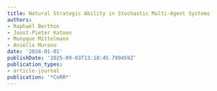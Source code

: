 ```yaml
---
title: Natural Strategic Ability in Stochastic Multi-Agent Systems
authors:
- Raphaël Berthon
- Joost-Pieter Katoen
- Munyque Mittelmann
- Aniello Murano
date: '2024-01-01'
publishDate: '2025-09-03T13:18:45.799459Z'
publication_types:
- article-journal
publication: '*CoRR*'
---
```

